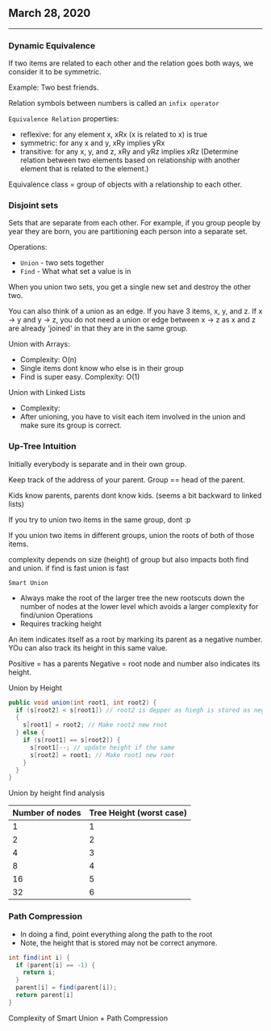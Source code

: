 ## March 28, 2020

---

### Dynamic Equivalence

If two items are related to each other and the relation goes both ways, we consider it to be symmetric.

Example: Two best friends.

Relation symbols between numbers is called an `infix operator`

`Equivalence Relation` properties:
- reflexive: for any element x, xRx (x is related to x) is true
- symmetric: for any x and y, xRy implies yRx
- transitive: for any x, y, and z, xRy and yRz implies xRz (Determine relation between two elements based on relationship with another element that is related to the element.)

Equivalence class = group of objects with a relationship to each other.


### Disjoint sets

Sets that are separate from each other. For example, if you group people by year they are born, you are partitioning each person into a separate set.

Operations:
- `Union` - two sets together
- `Find` - What what set a value is in

When you union two sets, you get a single new set and destroy the other two.

You can also think of a union as an edge. If you have 3 items, x, y, and z. If x -> y and y -> z, you do not need a union or edge between x -> z as x and z are already 'joined' in that they are in the same group.



Union with Arrays:
- Complexity: O(n)
- Single items dont know who else is in their group
- Find is super easy. Complexity: O(1)

Union with Linked Lists
- Complexity:
- After unioning, you have to visit each item involved in the union and make sure its group is correct.

### Up-Tree Intuition

Initially everybody is separate and in their own group.

Keep track of the address of your parent. Group == head of the parent.

Kids know parents, parents dont know kids. (seems a bit backward to linked lists)

If you try to union two items in the same group, dont :p

If you union two items in different groups, union the roots of both of those items.

complexity depends on size (height) of group but also impacts both find and union. if find is fast union is fast

`Smart Union`
- Always make the root of the larger tree the new rootscuts down the number of nodes at the lower level which avoids a larger complexity for find/union Operations
- Requires tracking height

An item indicates itself as a root by marking its parent as a negative number. YOu can also track its height in this same value.

Positive = has a parents
Negative = root node and number also indicates its height.

Union by Height
```java
public void union(int root1, int root2) {
  if (s[root2] < s[root1]) // root2 is depper as hiegh is stored as negative
  {
    s[root1] = root2; // Make root2 new root
  } else {
    if (s[root1] == s[root2]) {
      s[root1]--; // update height if the same
      s[root2] = root1; // Make root1 new root
    }
  }
}
```

Union by height find analysis

|Number of nodes| Tree Height (worst case)|
|--|--|
|1|1|
|2|2|
|4|3|
|8|4|
|16|5|
|32|6|

### Path Compression
- In doing a find, point everything along the path to the root
- Note, the height that is stored may not be correct anymore.


```java
int find(int i) {
  if (parent[i] == -1) {
    return i;
  }
  parent[i] = find(parent[i]);
  return parent[i]
}
```

Complexity of Smart Union + Path Compression
